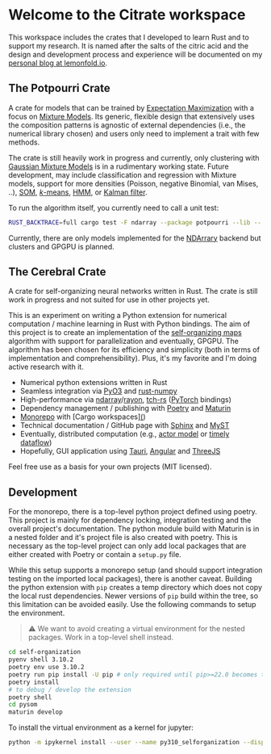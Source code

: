 # Welcome to the Citrate workspace

This workspace includes the crates that I developed to learn Rust and
to support my research. It is named after the salts of the citric acid
and the design and development process and experience will be documented on
my [personal blog at lemonfold.io](https://lemonfold.io).

## The Potpourri Crate

A crate for models that can be trained by
[Expectation Maximization](https://en.wikipedia.org/wiki/Expectation%E2%80%93maximization_algorithm)
with a focus on [Mixture Models](https://en.wikipedia.org/wiki/Mixture_model).
Its  generic, flexible design that extensively uses the composition patterns is agnostic
of external dependencies (i.e., the numerical library chosen) and users only need
to implement a trait with few methods.

The crate is still heavily work in progress and currently, only clustering with [Gaussian Mixture
Models](https://scikit-learn.org/stable/modules/mixture.html) is in a rudimentary working state.
Future development, may include classification and regression with Mixture models, support for
more densities (Poisson, negative Binomial, van Mises, ..),
[SOM](https://en.wikipedia.org/wiki/Self-organizing_map),
[$k$-means](https://en.wikipedia.org/wiki/K-means_clustering),
[HMM](https://en.wikipedia.org/wiki/Hidden_Markov_model), or
[Kalman filter](https://en.wikipedia.org/wiki/Kalman_filter).

To run the algorithm itself, you currently need to call a unit test:

```sh
RUST_BACKTRACE=full cargo test -F ndarray --package potpourri --lib -- mixture::tests::em_step --exact --nocapture
```

Currently, there are only models implemented for the [NDArrary](https://docs.rs/ndarray/latest/ndarray/) backend
but clusters and GPGPU is planned.

## The Cerebral Crate

A crate for self-organizing neural networks written in Rust. The crate is still work in progress
and not suited for use in other projects yet.

This is an experiment on writing a Python extension for numerical computation /
machine learning in Rust with Python bindings. The aim of this project is to
create an implementation of the [self-organizing
maps](https://en.wikipedia.org/wiki/Self-organizing_map) algorithm with support
for parallelization and eventually, GPGPU. The algorithm has been chosen for its
efficiency and simplicity (both in terms of implementation and
comprehensibility). Plus, it's my favorite and I'm doing active research with
it.

* Numerical python extensions written in Rust
* Seamless integration via [PyO3](https://pyo3.rs/v0.16.1/) and [rust-numpy](https://docs.rs/numpy/0.7.0/numpy/)
* High-performance via [ndarray](https://github.com/rust-ndarray/ndarray)/[rayon](https://docs.rs/ndarray/0.13.1/ndarray/parallel/index.html), [tch-rs](https://github.com/LaurentMazare/tch-rs) ([PyTorch](https://pytorch.org/) bindings)
* Dependency management / publishing with [Poetry](https://python-poetry.org/docs/) and [Maturin](https://github.com/PyO3/maturin)
* [Monorepo](https://en.wikipedia.org/wiki/Monorepo) with [Cargo workspaces][(](<https://doc.rust-lang.org/book/ch14-03-cargo-workspaces.html>))
* Technical documentation / GitHub page with [Sphinx](https://www.sphinx-doc.org/en/master/) and [MyST](https://myst-parser.readthedocs.io/en/latest/sphinx/intro.html)
* Eventually, distributed computation (e.g., [actor model](https://en.wikipedia.org/wiki/Actor_model) or [timely
  dataflow](https://timelydataflow.github.io/timely-dataflow/))
* Hopefully, GUI application using [Tauri](https://tauri.studio/), [Angular](https://angular.io/) and [ThreeJS](https://threejs.org/)

Feel free use as a basis for your own projects (MIT licensed).

## Development

For the monorepo, there is a top-level python project defined using poetry. This project is
mainly for dependency locking, integration testing and the overall project's documentation.
The python module
build with Maturin is in a nested folder and it's project file is also created with poetry.
This is necessary as the top-level project can only add local packages that are either
created with Poetry or contain a `setup.py` file.

While this setup supports a monorepo setup (and should support integration
testing on the imported local packages), there is another caveat. Building the python extension with
`pip` creates a temp directory which does not copy the local rust dependencies. Newer versions of `pip`
build within the tree, so this limitation can be avoided easily. Use the following commands to
setup the environment.

> :warning: We want to avoid creating a virtual environment for the nested packages. Work in
> a top-level shell instead.

```sh
cd self-organization
pyenv shell 3.10.2
poetry env use 3.10.2
poetry run pip install -U pip # only required until pip>=22.0 becomes the default
poetry install
# to debug / develop the extension
poetry shell
cd pysom
maturin develop
```

To install the virtual environment as a kernel for jupyter:

```sh
python -m ipykernel install --user --name py310_selforganization --display-name "Python3.10 (self-organization)"
```
